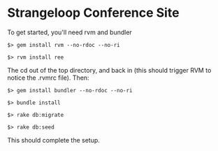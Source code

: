 # Strangeloop Conference Site

To get started, you'll need rvm and bundler

`$> gem install rvm --no-rdoc --no-ri`

`$> rvm install ree`

The cd out of the top directory, and back in (this should trigger RVM to
notice the .rvmrc file).  Then:

`$> gem install bundler --no-rdoc --no-ri`

`$> bundle install`

`$> rake db:migrate`

`$> rake db:seed`

This should complete the setup.
